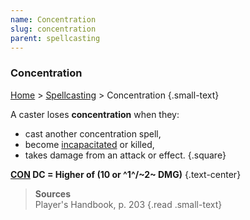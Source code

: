 ```yaml
---
name: Concentration
slug: concentration
parent: spellcasting
---
```

### Concentration
[Home](home) > [Spellcasting](spellcasting) > Concentration {.small-text}

A caster loses **concentration** when they:
- cast another concentration spell,
- become [incapacitated](incapacitated) or killed,
- takes damage from an attack or effect.
{.square}

 **[CON](constitution) DC = Higher of (10 or ^1^/~2~ DMG)** {.text-center}

> **Sources** <br/>
> Player's Handbook, p. 203
{.read .small-text}
